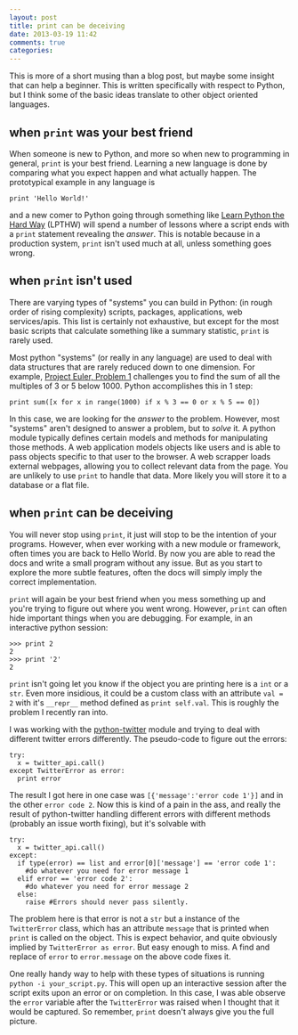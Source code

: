 ```yaml
---
layout: post
title: print can be deceiving
date: 2013-03-19 11:42
comments: true
categories:
---
```


This is more of a short musing than a blog post, but maybe some insight that can help a beginner. This is written specifically with respect to Python, but I think some of the basic ideas translate to other object oriented languages.

when `print` was your best friend
-----------------

When someone is new to Python, and more so when new to programming in general, `print` is your best friend. Learning a new language is done by comparing what you expect happen and what actually happen. The prototypical example in any language is

    print 'Hello World!'

and a new comer to Python going through something like [Learn Python the Hard Way](http://learnpythonthehardway.org/) (LPTHW) will spend a number of lessons where a script ends with a `print` statement revealing the *answer*. This is notable because in a production system, `print` isn't used much at all, unless something goes wrong.

<!-- more -->

when `print` isn't used
-------------------

There are varying types of "systems" you can build in Python: (in rough order of rising complexity) scripts, packages, applications, web services/apis. This list is certainly not exhaustive, but except for the most basic scripts that calculate something like a summary statistic, `print` is rarely used.

Most python "systems" (or really in any language) are used to deal with data structures that are rarely reduced down to one dimension. For example, [Project Euler, Problem 1](http://projecteuler.net/problem=1) challenges you to find the sum of all the multiples of 3 or 5 below 1000. Python accomplishes this in 1 step:

    print sum([x for x in range(1000) if x % 3 == 0 or x % 5 == 0])

In this case, we are looking for the *answer* to the problem. However, most "systems" aren't designed to answer a problem, but to *solve* it. A python module typically defines certain models and methods for manipulating those methods. A web application models objects like users and is able to pass objects specific to that user to the browser. A web scrapper loads external webpages, allowing you to collect relevant data from the page. You are unlikely to use `print` to handle that data. More likely you will store it to a database or a flat file.

when `print` can be deceiving
--------------------

You will never stop using `print`, it just will stop to be the intention of your programs. However, when ever working with a new module or framework, often times you are back to Hello World. By now you are able to read the docs and write a small program without any issue. But as you start to explore the more subtle features, often the docs will simply imply the correct implementation.

`print` will again be your best friend when you mess something up and you're trying to figure out where you went wrong. However, `print` can often hide important things when you are debugging. For example, in an interactive python session:

    >>> print 2
    2
    >>> print '2'
    2

`print` isn't going let you know if the object you are printing here is a `int` or a `str`. Even more insidious, it could be a custom class with an attribute `val = 2` with it's `__repr__` method defined as `print self.val`. This is roughly the problem I recently ran into.

I was working with the [python-twitter](https://github.com/bear/python-twitter) module and trying to deal with different twitter errors differently. The pseudo-code to figure out the errors:

    try:
      x = twitter_api.call()
    except TwitterError as error:
      print error

The result I got here in one case was `[{'message':'error code 1'}]` and in the other `error code 2`. Now this is kind of a pain in the ass, and really the result of python-twitter handling different errors with different methods (probably an issue worth fixing), but it's solvable with

    try:
      x = twitter_api.call()
    except:
      if type(error) == list and error[0]['message'] == 'error code 1':
        #do whatever you need for error message 1
      elif error == 'error code 2':
        #do whatever you need for error message 2
      else:
        raise #Errors should never pass silently.

The problem here is that error is not a `str` but a instance of the `TwitterError` class, which has an attribute `message` that is printed when `print` is called on the object. This is expect behavior, and quite obviously implied by `TwitterError as error`. But easy enough to miss. A find and replace of `error` to `error.message` on the above code fixes it.

One really handy way to help with these types of situations is running `python -i your_script.py`. This will open up an interactive session after the script exits upon an error or on completion. In this case, I was able observe the `error` variable after the `TwitterError` was raised when I thought that it would be captured. So remember, `print` doesn't always give you the full picture.
